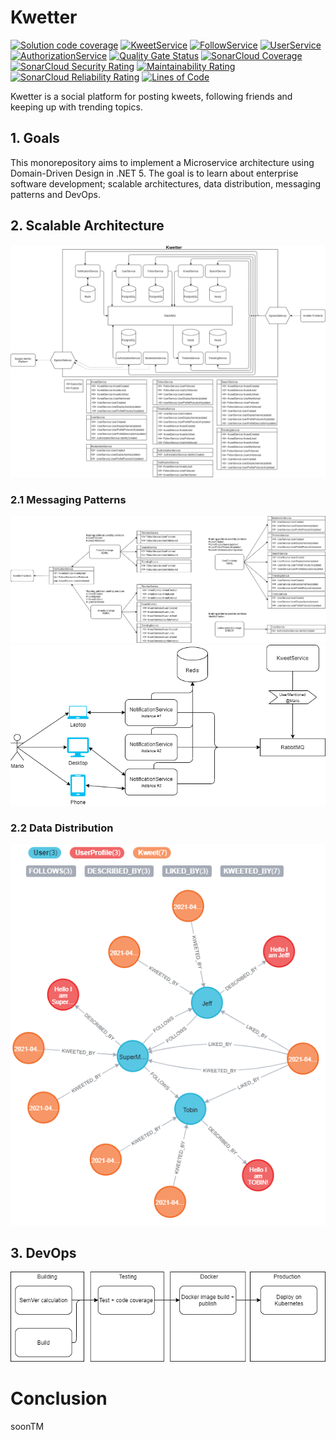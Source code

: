 # Kwetter
[![Solution code coverage](https://github.com/metalglove/Kwetter/actions/workflows/solution-code-coverage.yml/badge.svg)](https://github.com/metalglove/Kwetter/actions/workflows/solution-code-coverage.yml) [![KweetService](https://github.com/metalglove/Kwetter/actions/workflows/kweet-service.yml/badge.svg)](https://github.com/metalglove/Kwetter/actions/workflows/kweet-service.yml) [![FollowService](https://github.com/metalglove/Kwetter/actions/workflows/follow-service.yml/badge.svg)](https://github.com/metalglove/Kwetter/actions/workflows/follow-service.yml) [![UserService](https://github.com/metalglove/Kwetter/actions/workflows/user-service.yml/badge.svg)](https://github.com/metalglove/Kwetter/actions/workflows/user-service.yml) [![AuthorizationService](https://github.com/metalglove/Kwetter/actions/workflows/authorization-service.yml/badge.svg)](https://github.com/metalglove/Kwetter/actions/workflows/authorization-service.yml)
[![Quality Gate Status](https://sonarcloud.io/api/project_badges/measure?project=metalglove_Kwetter&metric=alert_status)](https://sonarcloud.io/dashboard?id=metalglove_Kwetter) [![SonarCloud Coverage](https://sonarcloud.io/api/project_badges/measure?project=metalglove_Kwetter&metric=coverage)](https://sonarcloud.io/component_measures?id=metalglove_Kwetter&metric=coverage&view=list) [![SonarCloud Security Rating](https://sonarcloud.io/api/project_badges/measure?project=metalglove_Kwetter&metric=security_rating)](https://sonarcloud.io/dashboard?id=metalglove_Kwetter) [![Maintainability Rating](https://sonarcloud.io/api/project_badges/measure?project=metalglove_Kwetter&metric=sqale_rating)](https://sonarcloud.io/dashboard?id=metalglove_Kwetter) [![SonarCloud Reliability Rating](https://sonarcloud.io/api/project_badges/measure?project=metalglove_Kwetter&metric=reliability_rating)](https://sonarcloud.io/dashboard?id=metalglove_Kwetter) [![Lines of Code](https://sonarcloud.io/api/project_badges/measure?project=metalglove_Kwetter&metric=ncloc)](https://sonarcloud.io/dashboard?id=metalglove_Kwetter)

Kwetter is a social platform for posting kweets, following friends and keeping up with trending topics.

## 1. Goals
This monorepository aims to implement a Microservice architecture using Domain-Driven Design in .NET 5.
The goal is to learn about enterprise software development; scalable architectures, data distribution, messaging patterns and DevOps.

## 2. Scalable Architecture
![Kwetter platform](/docs/diagrams/kwetter%20platform.png)

### 2.1 Messaging Patterns
![Kwetter messaging](/docs/diagrams/kwetter%20messaging.png)
![Kwetter notification](/docs/diagrams/kwetter%20notification.png)

### 2.2 Data Distribution
![Timeline graph](/docs/diagrams/timeline%20graph.png)

## 3. DevOps
![Kwetter pipeline](/docs/diagrams/kwetter%20service%20pipeline.png)

# Conclusion
soonTM
